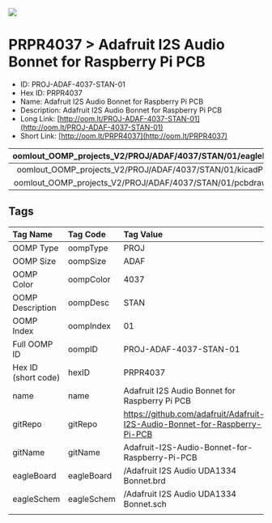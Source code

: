 


  
![][im]
# PRPR4037 > Adafruit I2S Audio Bonnet for Raspberry Pi PCB

- ID: PROJ-ADAF-4037-STAN-01
- Hex ID: PRPR4037
- Name: Adafruit I2S Audio Bonnet for Raspberry Pi PCB
- Description: Adafruit I2S Audio Bonnet for Raspberry Pi PCB
- Long Link: [http://oom.lt/PROJ-ADAF-4037-STAN-01](http://oom.lt/PROJ-ADAF-4037-STAN-01)
- Short Link: [http://oom.lt/PRPR4037](http://oom.lt/PRPR4037)
  

|oomlout_OOMP_projects_V2/PROJ/ADAF/4037/STAN/01/eagleImage.png|oomlout_OOMP_projects_V2/PROJ/ADAF/4037/STAN/01/eagleSchemImage.png|oomlout_OOMP_projects_V2/PROJ/ADAF/4037/STAN/01/kicadPcb3dFront.png|oomlout_OOMP_projects_V2/PROJ/ADAF/4037/STAN/01/kicadPcb3dBack.png|
| :---: | :---: | :---: | :---: |
|oomlout_OOMP_projects_V2/PROJ/ADAF/4037/STAN/01/kicadPcb3d.png|oomlout_OOMP_projects_V2/PROJ/ADAF/4037/STAN/01/bomBack.png|oomlout_OOMP_projects_V2/PROJ/ADAF/4037/STAN/01/bomFront.png|oomlout_OOMP_projects_V2/PROJ/ADAF/4037/STAN/01/pcbdraw.svg|
|oomlout_OOMP_projects_V2/PROJ/ADAF/4037/STAN/01/pcbdrawBack.svg||||

## Tags
  

|Tag Name|Tag Code|Tag Value|
| :--- | :--- | :--- |
|OOMP Type|oompType|PROJ|
|OOMP Size|oompSize|ADAF|
|OOMP Color|oompColor|4037|
|OOMP Description|oompDesc|STAN|
|OOMP Index|oompIndex|01|
|Full OOMP ID|oompID|PROJ-ADAF-4037-STAN-01|
|Hex ID (short code)|hexID|PRPR4037|
|name|name|Adafruit I2S Audio Bonnet for Raspberry Pi PCB|
|gitRepo|gitRepo|https://github.com/adafruit/Adafruit-I2S-Audio-Bonnet-for-Raspberry-Pi-PCB|
|gitName|gitName|Adafruit-I2S-Audio-Bonnet-for-Raspberry-Pi-PCB|
|eagleBoard|eagleBoard|/Adafruit I2S Audio UDA1334 Bonnet.brd|
|eagleSchem|eagleSchem|/Adafruit I2S Audio UDA1334 Bonnet.sch|
||||



[im]: PROJ/ADAF/4037/STAN/01/kicadPcb3d_450.png
